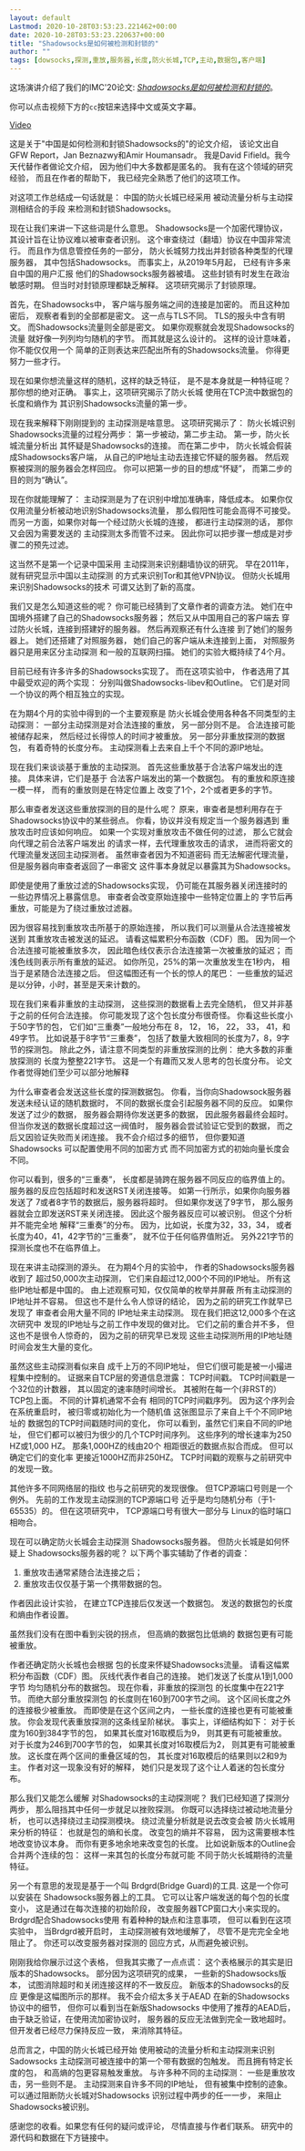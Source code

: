```yaml
---
layout: default
Lastmod: 2020-10-28T03:53:23.221462+00:00
date: 2020-10-28T03:53:23.220637+00:00
title: "Shadowsocks是如何被检测和封锁的"
author: ""
tags: [dowsocks,探测,重放,服务器,长度,防火长城,TCP,主动,数据包,客户端]
---
```


这场演讲介绍了我们的IMC'20论文: [_Shadowsocks是如何被检测和封锁的_](/publications/imc20/zh)。

你可以点击视频下方的`cc`按钮来选择中文或英文字幕。

 [Video](/talks/imc20/video/IMC2020-212-long.mp4)

这是关于"中国是如何检测和封锁Shadowsocks的"的论文介绍， 该论文出自GFW Report，Jan Beznazwy和Amir Houmansadr。 我是David Fifield。我今天代替作者做论文介绍， 因为他们中大多数都是匿名的。 我有在这个领域的研究经验， 而且在作者的帮助下， 我已经完全熟悉了他们的这项工作。

对这项工作总结成一句话就是： 中国的防火长城已经采用 被动流量分析与主动探测相结合的手段 来检测和封锁Shadowsocks。

现在让我们来讲一下这些词是什么意思。 Shadowsocks是一个加密代理协议， 其设计旨在让协议难以被审查者识别。 这个审查绕过（翻墙）协议在中国非常流行。 而且作为信息管控任务的一部分， 防火长城努力找出并封锁各种类型的代理服务器， 其中包括Shadowsocks。 而事实上，从2019年5月起， 已经有许多来自中国的用户汇报 他们的Shadowsocks服务器被墙。 这些封锁有时发生在政治敏感时期。 但当时对封锁原理都缺乏解释。 这项研究揭示了封锁原理。

首先，在Shadowsocks中， 客户端与服务端之间的连接是加密的。 而且这种加密后， 观察者看到的全部都是密文。 这一点与TLS不同。 TLS的报头中含有明文。 而Shadowsocks流量则全部是密文。 如果你观察就会发现Shadowsocks的流量 就好像一列列均匀随机的字节。 而其就是这么设计的。 这样的设计意味着，你不能仅仅用一个 简单的正则表达来匹配出所有的Shadowsocks流量。 你得更努力一些才行。

现在如果你想流量这样的随机，这样的缺乏特征， 是不是本身就是一种特征呢？ 那你想的绝对正确。 事实上，这项研究揭示了防火长城 使用在TCP流中数据包的长度和熵作为 其识别Shadowsocks流量的第一步。

现在我来解释下刚刚提到的 主动探测是啥意思。 这项研究揭示了： 防火长城识别Shadowsocks流量的过程分两步： 第一步被动，第二步主动。 第一步，防火长城流量分析出 其怀疑是Shadowsocks的连接。 而在第二步中， 防火长城会假装成Shadowsocks客户端， 从自己的IP地址主动去连接它怀疑的服务器。 然后观察被探测的服务器会怎样回应。 你可以把第一步的目的想成“怀疑”， 而第二步的目的则为“确认”。

现在你就能理解了： 主动探测是为了在识别中增加准确率，降低成本。 如果你仅仅用流量分析被动地识别Shadowsocks流量， 那么假阳性可能会高得不可接受。 而另一方面，如果你对每一个经过防火长城的连接， 都进行主动探测的话， 那你又会因为需要发送的 主动探测太多而管不过来。 因此你可以把步骤一想成是对步骤二的预先过滤。

这当然不是第一个记录中国采用 主动探测来识别翻墙协议的研究。 早在2011年，就有研究显示中国以主动探测 的方式来识别Tor和其他VPN协议。 但防火长城用来识别Shadowsocks的技术 可谓又达到了新的高度。

我们又是怎么知道这些的呢？ 你可能已经猜到了文章作者的调查方法。 她们在中国境外搭建了自己的Shadowsocks服务器； 然后又从中国用自己的客户端去 穿过防火长城，连接到搭建好的服务器。 然后再观察还有什么连接 到了她们的服务器上。 她们还搭建了对照服务器， 她们自己的客户端从未连接到上面， 对照服务器只是用来区分主动探测 和一般的互联网扫描。 她们的实验大概持续了4个月。

目前已经有许多许多的Shadowsocks实现了。 而在这项实验中， 作者选用了其中最受欢迎的两个实现： 分别叫做Shadowsocks-libev和Outline。 它们是对同一个协议的两个相互独立的实现。

在为期4个月的实验中得到的一个主要观察是 防火长城会使用各种各不同类型的主动探测： 一部分主动探测是对合法连接的重放， 另一部分则不是。 合法连接可能被储存起来， 然后经过长得惊人的时间才被重放。 另一部分非重放探测的数据包， 有着奇特的长度分布。 主动探测看上去来自上千个不同的源IP地址。

现在我们来谈谈基于重放的主动探测。 首先这些重放基于合法客户端发出的连接。 具体来讲，它们是基于 合法客户端发出的第一个数据包。 有的重放和原连接一模一样， 而有的重放则是在特定位置上 改变了1个，2个或者更多的字节。

那么审查者发送这些重放探测的目的是什么呢？ 原来，审查者是想利用存在于Shadowsocks协议中的某些弱点。 你看，协议并没有规定当一个服务器遇到 重放攻击时应该如何响应。 如果一个实现对重放攻击不做任何的过滤， 那么它就会向代理之前合法客户端发出 的请求一样，去代理重放攻击的请求， 进而将密文的代理流量发送回主动探测者。 虽然审查者因为不知道密码 而无法解密代理流量， 但是服务器向审查者返回了一串密文 这件事本身就足以暴露其为Shadowsocks。

即使是使用了重放过滤的Shadowsocks实现， 仍可能在其服务器关闭连接时的 一些边界情况上暴露信息。 审查者会改变原始连接中一些特定位置上的 字节后再重放，可能是为了绕过重放过滤器。

因为很容易找到重放攻击所基于的原始连接， 所以我们可以测量从合法连接被发送到 其重放攻击被发送的延迟。 请看这幅累积分布函数（CDF）图。 因为同一个合法连接可能被重放多次， 因此暗色线仅表示合法连接第一次被重放的延迟； 而浅色线则表示所有重放的延迟。 如你所见，25%的第一次重放发生在1秒内， 相当于是紧随合法连接之后。 但这幅图还有一个长的惊人的尾巴： 一些重放的延迟是以分钟，小时，甚至是天来计数的。

现在我们来看非重放的主动探测， 这些探测的数据看上去完全随机， 但又并非基于之前的任何合法连接。 你可能发现了这个包长度分布很奇怪。 你看这些长度小于50字节的包， 它们如“三重奏”一般地分布在 8， 12， 16， 22， 33， 41，和49字节。 比如说基于8字节“三重奏”， 包括了数量大致相同的长度为7，8，9字节的探测包。 除此之外，请注意不同类型的非重放探测的比例： 绝大多数的非重放探测的 长度为整整221字节。 这是一个有趣而又发人思考的包长度分布。 论文作者觉得她们至少可以部分地解释

为什么审查者会发送这些长度的探测数据包。 你看，当你向Shadowsock服务器 发送未经认证的随机数据时， 不同的数据长度会引起服务器不同的反应。 如果你发送了过少的数据， 服务器会期待你发送更多的数据， 因此服务器最终会超时。 但当你发送的数据长度超过这一阀值时， 服务器会尝试验证它受到的数据， 而之后又因验证失败而关闭连接。 我不会介绍过多的细节， 但你要知道Shadowsocks 可以配置使用不同的加密方式 而不同加密方式的初始向量长度会不同。

你可以看到，很多的“三重奏”， 长度都是骑跨在服务器不同反应的临界值上的。 服务器的反应包括超时和发送RST关闭连接等。 如第一行所示，如果你向服务器发送了 7或者8字节的数据后，服务器将超时。 但如果你发送了9字节， 那么服务器就会立即发送RST来关闭连接。 因此这个服务器反应可以被识别。 但这个分析并不能完全地 解释“三重奏”的分布。 因为，比如说，长度为32，33，34， 或者长度为40，41，42字节的“三重奏”， 就不位于任何临界值附近。 另外221字节的探测长度也不在临界值上。

现在来讲主动探测的源头。 在为期4个月的实验中， 作者的Shadowsocks服务器收到了 超过50,000次主动探测， 它们来自超过12,000个不同的IP地址。 所有这些IP地址都是中国的。 由上述观察可知，仅仅简单的枚举并屏蔽 所有主动探测的IP地址并不容易。 但这也不是什么令人惊讶的结论， 因为之前的研究工作就早已发现了 审查者会用大量不同的 IP地址来主动探测。 现在我们把这12,000多个在这次研究中 发现的IP地址与之前工作中发现的做对比。 它们之前的重合并不多， 但这也不是很令人惊奇的， 因为之前的研究早已发现 这些主动探测所用的IP地址随时间会发生大量的变化。

虽然这些主动探测看似来自 成千上万的不同IP地址， 但它们很可能是被一小撮进程集中控制的。 证据来自TCP层的旁道信息泄露： TCP时间戳。 TCP时间戳是一个32位的计数器， 其以固定的速率随时间增长。 其被附在每一个(非RST的）TCP包上面。 不同的计算机通常不会有 相同的TCP时间戳序列。 因为这个序列会在系统重启时， 被归零或初始化为一个随机值 这张图显示了来自上千个不同IP地址的 数据包的TCP时间戳随时间的变化， 你可以看到，虽然它们来自不同的IP地址， 但它们都可以被归为很少的几个TCP时间序列。 这些序列的增长速率为250 HZ或1,000 HZ。 那条1,000HZ的线由20个 相距很近的数据点拟合而成。 但可以确定它们的变化率 更接近1000HZ而非250HZ。 TCP时间戳的观察与之前研究中的发现一致。

其他许多不同网络层的指纹 也与之前研究的发现很像。 但TCP源端口号则是一个例外。 先前的工作发现主动探测的TCP源端口号 近乎是均匀随机分布（于1-65535）的。 但在这项研究中， TCP源端口号有很大一部分与 Linux的临时端口相吻合。

现在可以确定防火长城会主动探测 Shadowsocks服务器。 但防火长城是如何怀疑上 Shadowsocks服务器的呢？ 以下两个事实辅助了作者的调查：

1.  重放攻击通常紧随合法连接之后；
2.  重放攻击仅仅基于第一个携带数据的包。

作者因此设计实验， 在建立TCP连接后仅发送一个数据包。 发送的数据包的长度和熵由作者设置。

虽然我们没有在图中看到尖锐的拐点， 但高熵的数据包比低熵的 数据包更有可能被重放。

作者还确定防火长城也会根据 包的长度来怀疑Shadowsocks流量。 请看这幅累积分布函数（CDF）图。 灰线代表作者自己的连接。 她们发送了长度从1到1,000字节 均匀随机分布的数据包。 现在你看，非重放的探测包 的长度集中在221字节。 而绝大部分重放探测包 的长度则在160到700字节之间。 这个区间长度之外的连接极少被重放。 而即使是在这个区间之内， 一些长度的连接也更有可能被重放。 你会发现代表重放探测的这条线呈阶梯状。 事实上，详细结构如下： 对于长度为160到384字节的包， 如果其长度对16取模后为9， 则其更有可能被重放。 对于长度为246到700字节的包， 如果其长度对16取模后为2， 则其更有可能被重放。 这长度在两个区间的重叠区域的包， 其长度对16取模后的结果则以2和9为主。 作者对这一现象没有好的解释， 她们只是发现了这个让人着迷的包长度分布。

那么我们又能怎么缓解 对Shadowsocks的主动探测呢？ 我们已经知道了探测分两步， 那么阻挡其中任何一步就足以挫败探测。 你既可以选择绕过被动地流量分析， 也可以选择绕过主动探测模块。 绕过流量分析就是说去改变会被 防火长城用来分析的特征： 也就是包的熵和长度。 改变包的熵并不容易， 因为这需要根本性地改变协议本身。 而你有更多地余地来改变包的长度。 比如说新版本的Outline会 合并两个连续的包： 这样一来其包的长度分布就可能 不同于防火长城期待的流量特征。

另一个有意思的发现是基于一个叫 Brdgrd(Bridge Guard)的工具. 这是一个你可以安装在 Shadowsocks服务器上的工具。 它可以让客户端发送的每个包的长度变小， 这是通过在每次连接的初始阶段， 改变服务器TCP窗口大小来实现的。 Brdgrd配合Shadowsocks使用 有着种种的缺点和注意事项， 但可以看到在这项实验中， 当Brdgrd被开启时， 主动探测被有效地缓解了， 尽管不是完完全全地阻止了。 你还可以改变服务器对探测的 回应方式，从而避免被识别。

刚刚我给你展示过这个表格， 但我其实撒了一点点谎： 这个表格展示的其实是旧版本的Shadowsocks。 部分因为这项研究的成果， 一些新的Shadowsocks版本， 试图消除超时和关闭连接这样的不一致反应。 新版本的Shadowsocks的反应 更像是这幅图所示的那样。 我不会介绍太多关于AEAD 在新的Shadowsocks协议中的细节， 但你可以看到当在新版Shadowsocks 中使用了推荐的AEAD后， 由于缺乏验证，在使用流加密协议时， 服务器的反应无法做到完全一致地超时。 但开发者已经尽力保持反应一致， 来消除其特征。

总而言之，中国的防火长城已经开始 使用被动的流量分析和主动探测来识别Sadowsocks 主动探测可被连接中的第一个带有数据的包触发。 而且拥有特定长度的包， 和高熵的包更容易触发重放。 与许多种不同的主动探测： 一些是重放攻击，另一些则不是。 主动探测来自许多不同的IP地址， 但有被集中控制的迹象。 可以通过阻断防火长城对Shadowsocks 识别过程中两步的任一一步， 来阻止Shadowsocks被识别。

感谢您的收看。如果您有任何的疑问或评论， 尽情直接与作者们联系。 研究中的源代码和数据在下方链接中。

